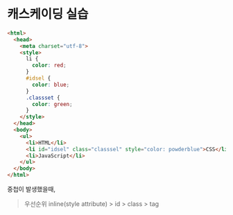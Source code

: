 # 캐스케이딩 실습

```html
<html>
  <head>
    <meta charset="utf-8">
    <style>
      li {
        color: red;
      }
      #idsel {
        color: blue;
      }
      .classset {
        color: green;
      }
    </style>
  </head>
  <body>
    <ul>
      <li>HTML</li>
      <li id="idsel" class="classsel" style="color: powderblue">CSS</li>
      <li>JavaScript</li>
    </ul>
  </body>
</html>
```


중첩이 발생했을때, 

> 우선순위 inline(style attribute) > id > class > tag
